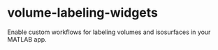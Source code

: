 # volume-labeling-widgets
Enable custom workflows for labeling volumes and isosurfaces in your MATLAB app.
